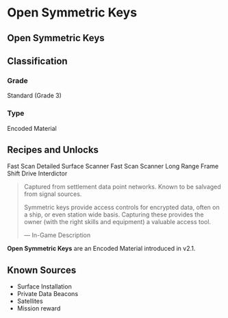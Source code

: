 # Open Symmetric Keys
##  Open Symmetric Keys

## Classification

### Grade

Standard (Grade 3)

### Type

Encoded Material

## Recipes and Unlocks

Fast Scan Detailed Surface Scanner
 Fast Scan Scanner
 Long Range Frame Shift Drive Interdictor

> 
> 
> Captured from settlement data point networks. Known to be salvaged from signal sources.
> 
> Symmetric keys provide access controls for encrypted data, often on a ship, or even station wide basis. Capturing these provides the owner (with the right skills and equipment) a valuable access tool.
> 
> 
> — In-Game Description
> 

**Open Symmetric Keys** are an Encoded Material introduced in v2.1.

## Known Sources

- Surface Installation
- Private Data Beacons
- Satellites
- Mission reward